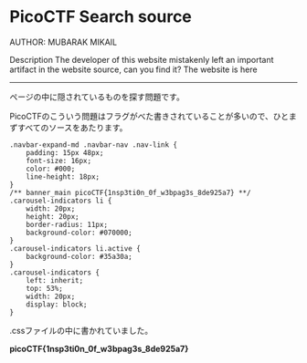 # PicoCTF Search source

AUTHOR: MUBARAK MIKAIL

Description
The developer of this website mistakenly left an important artifact in the website source, can you find it?
The website is here

---

ページの中に隠されているものを探す問題です。

PicoCTFのこういう問題はフラグがべた書きされていることが多いので、ひとまずすべてのソースをあたります。


    .navbar-expand-md .navbar-nav .nav-link {
        padding: 15px 48px;
        font-size: 16px;
        color: #000;
        line-height: 18px;
    }
    /** banner_main picoCTF{1nsp3ti0n_0f_w3bpag3s_8de925a7} **/
    .carousel-indicators li {
        width: 20px;
        height: 20px;
        border-radius: 11px;
        background-color: #070000;
    }
    .carousel-indicators li.active {
        background-color: #35a30a;
    }
    .carousel-indicators {
        left: inherit;
        top: 53%;
        width: 20px;
        display: block;
    }

.cssファイルの中に書かれていました。

**picoCTF{1nsp3ti0n_0f_w3bpag3s_8de925a7}**